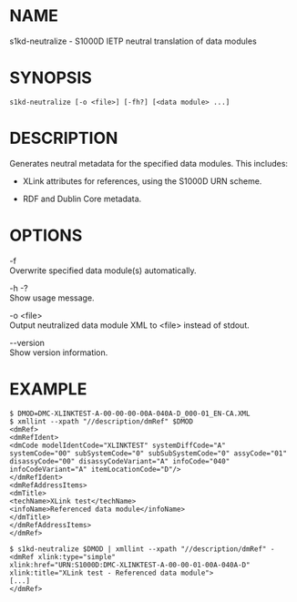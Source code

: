 NAME
====

s1kd-neutralize - S1000D IETP neutral translation of data modules

SYNOPSIS
========

    s1kd-neutralize [-o <file>] [-fh?] [<data module> ...]

DESCRIPTION
===========

Generates neutral metadata for the specified data modules. This includes:

-   XLink attributes for references, using the S1000D URN scheme.

-   RDF and Dublin Core metadata.

OPTIONS
=======

-f  
Overwrite specified data module(s) automatically.

-h -?  
Show usage message.

-o &lt;file&gt;  
Output neutralized data module XML to &lt;file&gt; instead of stdout.

--version  
Show version information.

EXAMPLE
=======

    $ DMOD=DMC-XLINKTEST-A-00-00-00-00A-040A-D_000-01_EN-CA.XML
    $ xmllint --xpath "//description/dmRef" $DMOD
    <dmRef>
    <dmRefIdent>
    <dmCode modelIdentCode="XLINKTEST" systemDiffCode="A"
    systemCode="00" subSystemCode="0" subSubSystemCode="0" assyCode="01"
    disassyCode="00" disassyCodeVariant="A" infoCode="040"
    infoCodeVariant="A" itemLocationCode="D"/>
    </dmRefIdent>
    <dmRefAddressItems>
    <dmTitle>
    <techName>XLink test</techName>
    <infoName>Referenced data module</infoName>
    </dmTitle>
    </dmRefAddressItems>
    </dmRef>

    $ s1kd-neutralize $DMOD | xmllint --xpath "//description/dmRef" -
    <dmRef xlink:type="simple"
    xlink:href="URN:S1000D:DMC-XLINKTEST-A-00-00-01-00A-040A-D"
    xlink:title="XLink test - Referenced data module">
    [...]
    </dmRef>
